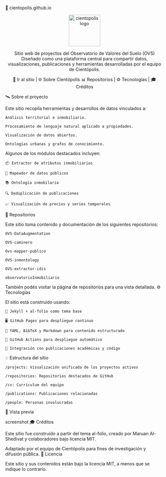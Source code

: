 🧬 cientopolis.github.io

<div align="center"> <img src="https://github.com/cientopolis.png" width="100" alt="cientopolis logo" /> </div> <div align="center">

Sitio web de proyectos del Observatorio de Valores del Suelo (OVS)
Diseñado como una plataforma central para compartir datos, visualizaciones, publicaciones y herramientas desarrolladas por el equipo de Cientópolis.

🔗 Ir al sitio | 🌐 Sobre Cientópolis
📊 Repositorios | ⚙️ Tecnologías | 🎓 Créditos

</div>
🛰️ Sobre el proyecto

Este sitio recopila herramientas y desarrollos de datos vinculados a:

    Análisis territorial e inmobiliario.

    Procesamiento de lenguaje natural aplicado a propiedades.

    Visualización de datos abiertos.

    Ontologías urbanas y grafos de conocimiento.

Algunos de los módulos destacados incluyen:

    📦 Extractor de atributos inmobiliarios

    🧭 Mapeador de datos públicos

    📚 Ontología inmobilaria

    🔍 Deduplicación de publicaciones

    📈 Visualización de precios y series temporales

📁 Repositorios

Este sitio toma contenido y documentación de los siguientes repositorios:

    OVS-DataAugmentation

    OVS-caminero

    Ovs-mapper-publico

    OVS-inmontology

    OVS-extractor-idis

    observatorioInmobiliario

También podés visitar la página de repositorios para una vista detallada.
⚙️ Tecnologías

El sitio está construido usando:

    📄 Jekyll + al-folio como tema base

    🖥️ GitHub Pages para despliegue continuo

    🧪 YAML, BibTeX y Markdown para contenido estructurado

    🐙 GitHub Actions para despliegue automático

    🧠 Integración con publicaciones académicas y código

💡 Estructura del sitio

    /projects: Visualización unificada de los proyectos activos

    /repositories: Repositorios destacados de GitHub

    /cv: Currículum del equipo

    /publications: Publicaciones relacionadas

    /people: Personas involucradas

📸 Vista previa

screenshot
🎓 Créditos

Este sitio fue construido a partir del tema al-folio, creado por Maruan Al-Shedivat y colaboradores bajo licencia MIT.

Adaptado por el equipo de Cientópolis para fines de investigación y difusión pública.
📄 Licencia

Este sitio y sus contenidos están bajo la licencia MIT, a menos que se indique lo contrario.

